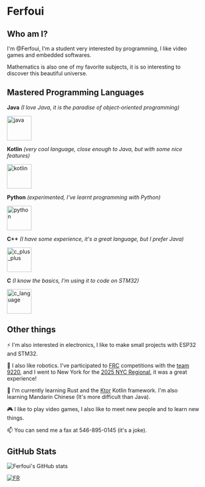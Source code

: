 # Ferfoui

## Who am I?

I'm @Ferfoui, I'm a student very interested by programming, I like video games and embedded softwares.

Mathematics is also one of my favorite subjects, it is so interesting to discover this beautiful universe.

## Mastered Programming Languages

**Java** *(I love Java, it is the paradise of object-oriented programming)*

[<img src="https://cdn3.emoji.gg/emojis/java.png" width="64px" height="64px" alt="java">](https://www.java.com)

**Kotlin** *(very cool language, close enough to Java, but with some nice features)*

[<img src="https://upload.wikimedia.org/wikipedia/commons/3/37/Kotlin_Icon_2021.svg" width="64px" height="64px" alt="kotlin">](https://kotlinlang.org)

**Python** *(experimented, I've learnt programming with Python)*

[<img src="https://cdn3.emoji.gg/emojis/1887_python.png" width="64px" height="64px" alt="python">](https://www.python.org)

**C++** *(I have some experience, it's a great language, but I prefer Java)*

[<img src="https://upload.wikimedia.org/wikipedia/commons/1/18/ISO_C%2B%2B_Logo.svg" width="64px" height="64px" alt="c_plus_plus">](https://learn.microsoft.com/cpp)

**C** *(I know the basics, I'm using it to code on STM32)*

[<img src="https://upload.wikimedia.org/wikipedia/commons/1/19/C_Logo.png" height="64px" alt="c_language">](https://learn.microsoft.com/cpp/c-language)

## Other things

⚡ I'm also interested in electronics, I like to make small projects with ESP32 and STM32.

🤖 I also like robotics. I've participated to [FRC](https://www.firstinspires.org/robotics/frc) competitions with the [team 9220](https://frc-events.firstinspires.org/team/9220), and I went to New York for the [2025 NYC Regional](https://frc-events.firstinspires.org/2025/NYNY), it was a great experience!

🌱 I'm currently learning Rust and the [Ktor](https://ktor.io) Kotlin framework. I'm also learning Mandarin Chinese (It's more difficult than Java).

🎮 I like to play video games, I also like to meet new people and to learn new things.

📫 You can send me a fax at 546-895-0145 (it's a joke).

## GitHub Stats

![Ferfoui's GitHub stats](https://github-readme-stats.vercel.app/api?username=Ferfoui&show_icons=true&theme=radical)

[![FR](https://img.shields.io/badge/FR-blue)](https://github.com/Ferfoui/Ferfoui/blob/main/README_FR.md)  

<!--- This README file has been generated on 2025-04-26 17:07:02, ('Paris, Madrid', 'Paris, Madrid (heure d’été)'). -->